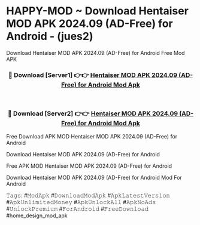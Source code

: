 # HAPPY-MOD ~ Download Hentaiser MOD APK 2024.09 (AD-Free) for Android - (jues2)
Download Hentaiser MOD APK 2024.09 (AD-Free) for Android Free Mod APK

<div align="center">
<h3>🔴 Download [Server1] 👉👉 <a href="https://apk-comot.site?title=Hentaiser_MOD_APK_2024.09_(AD-Free)_for_Android">Hentaiser MOD APK 2024.09 (AD-Free) for Android Mod Apk</a></h3><br>

<h3>🔴 Download [Server2] 👉👉 <a href="https://apk-comot.site?title=Hentaiser_MOD_APK_2024.09_(AD-Free)_for_Android">Hentaiser MOD APK 2024.09 (AD-Free) for Android Mod Apk</a></h3>
</div>


Free Download APK MOD Hentaiser MOD APK 2024.09 (AD-Free) for Android

Download Hentaiser MOD APK 2024.09 (AD-Free) for Android 

Free APK MOD Hentaiser MOD APK 2024.09 (AD-Free) for Android 

Download Hentaiser MOD APK 2024.09 (AD-Free) for Android Mod For Android

𝚃𝚊𝚐𝚜: #𝙼𝚘𝚍𝙰𝚙𝚔 #𝙳𝚘𝚠𝚗𝚕𝚘𝚊𝚍𝙼𝚘𝚍𝙰𝚙𝚔 #𝙰𝚙𝚔𝙻𝚊𝚝𝚎𝚜𝚝𝚅𝚎𝚛𝚜𝚒𝚘𝚗 #𝙰𝚙𝚔𝚄𝚗𝚕𝚒𝚖𝚒𝚝𝚎𝚍𝙼𝚘𝚗𝚎𝚢 #𝙰𝚙𝚔𝚄𝚗𝚕𝚘𝚌𝚔𝙰𝚕𝚕 #𝙰𝚙𝚔𝙽𝚘𝙰𝚍𝚜 #𝚄𝚗𝚕𝚘𝚌𝚔𝙿𝚛𝚎𝚖𝚒𝚞𝚖 #𝙵𝚘𝚛𝙰𝚗𝚍𝚛𝚘𝚒𝚍 #𝙵𝚛𝚎𝚎𝙳𝚘𝚠𝚗𝚕𝚘𝚊𝚍 #home_design_mod_apk